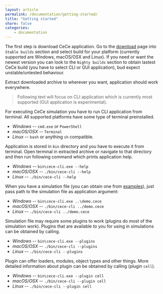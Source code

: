 ```yaml
---
layout: article
permalink: /documentation/getting-started/
title: "Getting started"
share: false
categories:
    - documentation
---
```


The first step is download CeCe application. Go to the [download](/download/) page into `Stable builds` section and select build for your platform (currently supported are Windows, macOS/OSX and Linux). If you need or want the newest version you can look to the `Nighty builds` section to obtain lastest CeCe build (you have to select CLI or GUI application), bud expect unstable/untested behaviour.

Extract downloaded archive to wherever you want, application should work everywhere.

> Following text will focus on CLI application which is currently most supported (GUI application is experimental).

For executing CeCe simulation you have to run CLI application from terminal. All supported platforms have some type of terminal preinstalled.

* *Windows* -- `cmd.exe` or `PowerShell`
* *macOS/OSX* -- `Terminal`
* *Linux* -- `bash` or anything `sh` compatible.

Application is stored in `bin` directory and you have to execute it from terminal. Open terminal in extracted archive or navigate to that directory and then run following command which prints application help.

* *Windows* -- `bin\cece-cli.exe --help`
* *macOS/OSX* -- `./bin/cece-cli --help`
* *Linux* -- `./bin/cece-cli --help`

When you have a simulation file (you can obtain one from [examples](https://github.com/GeorgievLab/CeCe-examples)), just pass path to the simulation file as application argument:

* *Windows* -- `bin\cece-cli.exe ..\demo.cece`
* *macOS/OSX* -- `./bin/cece-cli ../demo.cece`
* *Linux* -- `./bin/cece-cli ../demo.cece`

Simulation file may require some plugins to work (plugins do most of the simulation work). Plugins that are available to you for using in simulations can be obtained by calling.

* *Windows* -- `bin\cece-cli.exe --plugins`
* *macOS/OSX* -- `./bin/cece-cli --plugins`
* *Linux* -- `./bin/cece-cli --plugins`

Plugin can offer loaders, modules, object types and other things. More detailed information about plugin can be obtained by calling (plugin `cell`).

* *Windows* -- `bin\cece-cli.exe --plugin cell`
* *macOS/OSX* -- `./bin/cece-cli --plugin cell`
* *Linux* -- `./bin/cece-cli --plugin cell`